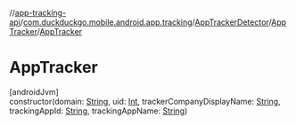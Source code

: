 //[app-tracking-api](../../../../index.md)/[com.duckduckgo.mobile.android.app.tracking](../../index.md)/[AppTrackerDetector](../index.md)/[AppTracker](index.md)/[AppTracker](-app-tracker.md)

# AppTracker

[androidJvm]\
constructor(domain: [String](https://kotlinlang.org/api/latest/jvm/stdlib/kotlin/-string/index.html), uid: [Int](https://kotlinlang.org/api/latest/jvm/stdlib/kotlin/-int/index.html), trackerCompanyDisplayName: [String](https://kotlinlang.org/api/latest/jvm/stdlib/kotlin/-string/index.html), trackingAppId: [String](https://kotlinlang.org/api/latest/jvm/stdlib/kotlin/-string/index.html), trackingAppName: [String](https://kotlinlang.org/api/latest/jvm/stdlib/kotlin/-string/index.html))
